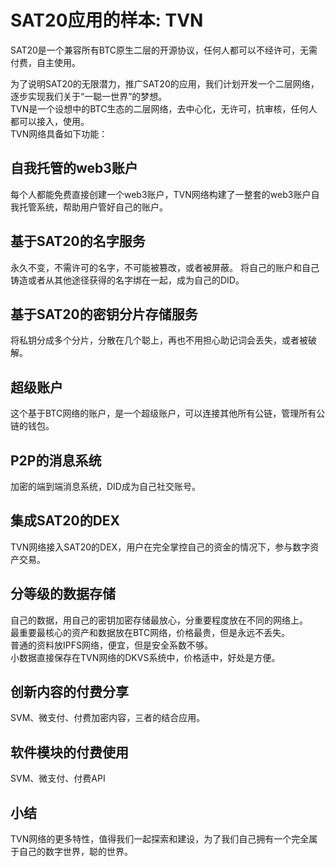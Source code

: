 SAT20应用的样本: TVN
====

SAT20是一个兼容所有BTC原生二层的开源协议，任何人都可以不经许可，无需付费，自主使用。  

为了说明SAT20的无限潜力，推广SAT20的应用，我们计划开发一个二层网络，逐步实现我们关于“一聪一世界”的梦想。  
TVN是一个设想中的BTC生态的二层网络，去中心化，无许可，抗审核，任何人都可以接入，使用。  
TVN网络具备如下功能：  

自我托管的web3账户
----
每个人都能免费直接创建一个web3账户，TVN网络构建了一整套的web3账户自我托管系统，帮助用户管好自己的账户。


基于SAT20的名字服务
----
永久不变，不需许可的名字，不可能被篡改，或者被屏蔽。
将自己的账户和自己铸造或者从其他途径获得的名字绑在一起，成为自己的DID。


基于SAT20的密钥分片存储服务
----
将私钥分成多个分片，分散在几个聪上，再也不用担心助记词会丢失，或者被破解。


超级账户
----
这个基于BTC网络的账户，是一个超级账户，可以连接其他所有公链，管理所有公链的钱包。


P2P的消息系统
----
加密的端到端消息系统，DID成为自己社交账号。


集成SAT20的DEX
----
TVN网络接入SAT20的DEX，用户在完全掌控自己的资金的情况下，参与数字资产交易。


分等级的数据存储
----
自己的数据，用自己的密钥加密存储最放心，分重要程度放在不同的网络上。  
最重要最核心的资产和数据放在BTC网络，价格最贵，但是永远不丢失。  
普通的资料放IPFS网络，便宜，但是安全系数不够。  
小数据直接保存在TVN网络的DKVS系统中，价格适中，好处是方便。  


创新内容的付费分享
----
SVM、微支付、付费加密内容，三者的结合应用。


软件模块的付费使用
----
SVM、微支付、付费API


小结
----
TVN网络的更多特性，值得我们一起探索和建设，为了我们自己拥有一个完全属于自己的数字世界，聪的世界。
